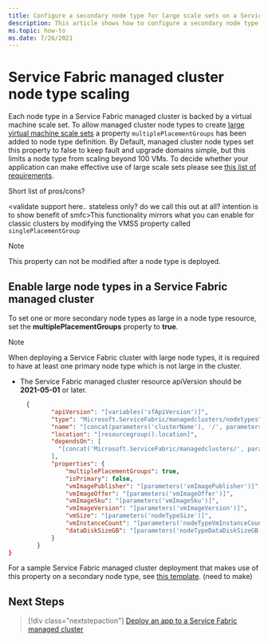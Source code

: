 ```yaml
---
title: Configure a secondary node type for large scale sets on a Service Fabric managed cluster
description: This article shows how to configure a secondary node type to enable large scale sets
ms.topic: how-to
ms.date: 7/26/2021 
---
```


# Service Fabric managed cluster node type scaling

Each node type in a Service Fabric managed cluster is backed by a virtual machine scale set. To allow managed cluster node types to create [large virtual machine scale sets](../virtual-machine-scale-sets/virtual-machine-scale-sets-placement-groups.md) a property `multiplePlacementGroups` has been added to node type definition. By Default, managed cluster node types set this property to false to keep fault and upgrade domains simple, but this limits a node type from scaling beyond 100 VMs. To decide whether your application can make effective use of large scale sets please see [this list of requirements](../virtual-machine-scale-sets/virtual-machine-scale-sets-placement-groups.md#checklist-for-using-large-scale-sets).

Short list of pros/cons?

<validate support here.. stateless only? do we call this out at all? intention is to show benefit of smfc>This functionality mirrors what you can enable for classic clusters by modifying the VMSS property called `singlePlacementGroup`

> [!NOTE]
> This property can not be modified after a node type is deployed.

## Enable large node types in a Service Fabric managed cluster
To set one or more secondary node types as large in a node type resource, set the **multiplePlacementGroups** property to **true**. 
> [!NOTE]
> When deploying a Service Fabric cluster with large node types, it is required to have at least one primary node type which is not large in the cluster.

* The Service Fabric managed cluster resource apiVersion should be **2021-05-01** or later.

```json
     {
            "apiVersion": "[variables('sfApiVersion')]",
            "type": "Microsoft.ServiceFabric/managedclusters/nodetypes",
            "name": "[concat(parameters('clusterName'), '/', parameters('nodeTypeName'))]",
            "location": "[resourcegroup().location]",
            "dependsOn": [
              "[concat('Microsoft.ServiceFabric/managedclusters/', parameters('clusterName'))]"
            ],
            "properties": {
                "multiplePlacementGroups": true,
                "isPrimary": false,
                "vmImagePublisher": "[parameters('vmImagePublisher')]",
                "vmImageOffer": "[parameters('vmImageOffer')]",
                "vmImageSku": "[parameters('vmImageSku')]",
                "vmImageVersion": "[parameters('vmImageVersion')]",
                "vmSize": "[parameters('nodeTypeSize')]",
                "vmInstanceCount": "[parameters('nodeTypeVmInstanceCount')]",
                "dataDiskSizeGB": "[parameters('nodeTypeDataDiskSizeGB')]"
            }
        }
}
```

For a sample Service Fabric managed cluster deployment that makes use of this property on a secondary node type, see [this template](https://github.com/Azure-Samples/service-fabric-cluster-templates/tree/master/SF-Managed-Standard-SKU-2-NT-Large). (need to make)

## Next Steps

> [!div class="nextstepaction"]
> [Deploy an app to a Service Fabric managed cluster](./tutorial-managed-cluster-deploy-app.md)
